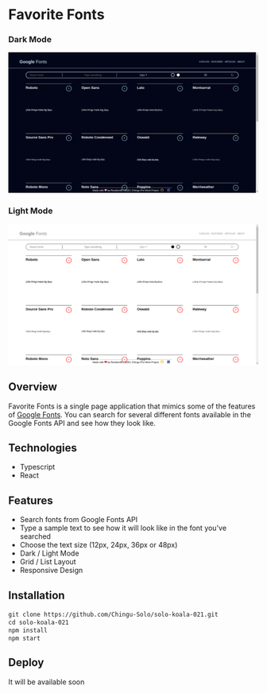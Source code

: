 Favorite Fonts
==============
### Dark Mode
![how the app looks like][app-screen-dark]
### Light Mode
![how the app looks like][app-screen-light]

Overview
--------

Favorite Fonts is a single page application that mimics some of the features of [Google Fonts][1]. You can search for several different fonts available in the Google Fonts API and see how they look like. 

Technologies
-----

- Typescript
- React


Features
--------

- Search fonts from Google Fonts API
- Type a sample text to see how it will look like in the font you've searched
- Choose the text size (12px, 24px, 36px or 48px) 
- Dark / Light Mode
- Grid / List Layout
- Responsive Design

Installation
------------
    git clone https://github.com/Chingu-Solo/solo-koala-021.git
    cd solo-koala-021
    npm install
    npm start

Deploy
------

It will be available soon

[app-screen-dark]: ./assets/img/app_dark_mode.png
[app-screen-light]: ./assets/img/app_light_mode.png
[1]: https://fonts.google.com/